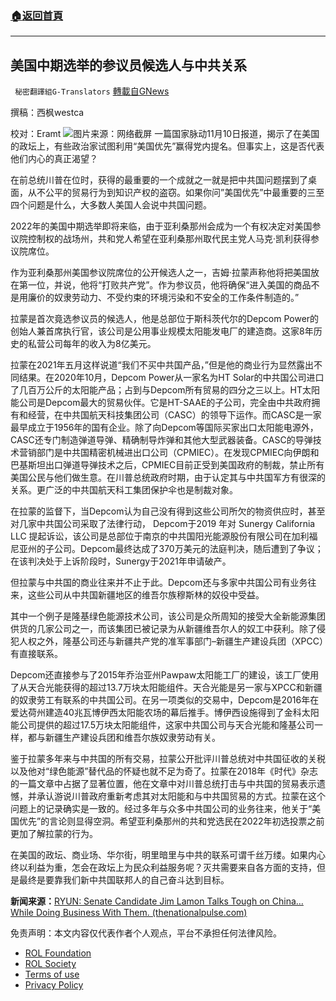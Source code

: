 ###  [:house:返回首頁](https://github.com/ourhimalayas/txt)
---


## 美国中期选举的参议员候选人与中共关系
` 秘密翻譯組G-Translators` [轉載自GNews](https://gnews.org/zh-hans/1654120/)

撰稿：西枫westca

校对：Eramt
![](https://assets.gnews.org/wp-content/uploads/2021/11/unnamed-1.png)图片来源：网络截屏
一篇国家脉动11月10日报道，揭示了在美国的政坛上，有些政治家试图利用“美国优先”赢得党内提名。但事实上，这是否代表他们内心的真正渴望？

在前总统川普在位时，获得的最重要的一个成就之一就是把中共国问题摆到了桌面，从不公平的贸易行为到知识产权的盗窃。如果你问”美国优先”中最重要的三至四个问题是什么，大多数人美国人会说中共国问题。

2022年的美国中期选举即将来临，由于亚利桑那州会成为一个有权决定对美国参议院控制权的战场州，共和党人希望在亚利桑那州取代民主党人马克·凯利获得参议院席位。

作为亚利桑那州美国参议院席位的公开候选人之一，吉姆·拉蒙声称他将把美国放在第一位，并说，他将“打败共产党”。作为参议员，他将确保“进入美国的商品不是用廉价的奴隶劳动力、不受约束的环境污染和不安全的工作条件制造的。”

拉蒙是首次竟选参议员的候选人，他是总部位于斯科茨代尔的Depcom Power的创始人兼首席执行官，该公司是公用事业规模太阳能发电厂的建造商。这家8年历史的私营公司每年的收入为8亿美元。

拉蒙在2021年五月这样说道“我们不买中共国产品，”但是他的商业行为显然露出不同结果。在2020年10月，Depcom Power从一家名为HT Solar的中共国公司进口了几百万公斤的太阳能产品；占到与Depcom所有贸易的四分之三以上。HT太阳能公司是Depcom最大的贸易伙伴。它是HT-SAAE的子公司，完全由中共政府拥有和经营，在中共国航天科技集团公司（CASC）的领导下运作。而CASC是一家最早成立于1956年的国有企业。除了向Depcom等国际买家出口太阳能电源外，CASC还专门制造弹道导弹、精确制导炸弹和其他大型武器装备。CASC的导弹技术营销部门是中共国精密机械进出口公司（CPMIEC）。在发现CPMIEC向伊朗和巴基斯坦出口弹道导弹技术之后，CPMIEC目前正受到美国政府的制裁，禁止所有美国公民与他们做生意。在川普总统政府时期，由于认定其与中共国军方有很深的关系。更广泛的中共国航天科工集团保护伞也是制裁对象。

在拉蒙的监督下，当Depcom认为自己没有得到这些公司所欠的物资供应时，甚至对几家中共国公司采取了法律行动， Depcom于2019 年对 Sunergy California LLC 提起诉讼，该公司是总部位于南京的中共国阳光能源股份有限公司在加利福尼亚州的子公司。Depcom最终达成了370万美元的法庭判决，随后遭到了争议；在该判决处于上诉阶段时，Sunergy于2021年申请破产。

但拉蒙与中共国的商业往来并不止于此。Depcom还与多家中共国公司有业务往来，这些公司从中共国新疆地区的维吾尔族穆斯林的奴役中受益。

其中一个例子是隆基绿色能源技术公司，该公司是众所周知的接受大全新能源集团供货的几家公司之一，而该集团已被记录为从新疆维吾尔人的奴工中获利。除了侵犯人权之外，隆基公司还与新疆共产党的准军事部门–新疆生产建设兵团（XPCC）有直接联系。

Depcom还直接参与了2015年乔治亚州Pawpaw太阳能工厂的建设，该工厂使用了从天合光能获得的超过13.7万块太阳能组件。天合光能是另一家与XPCC和新疆的奴隶劳工有联系的中共国公司。在另一项类似的交易中，Depcom是2016年在爱达荷州建造40兆瓦博伊西太阳能农场的幕后推手。博伊西设施得到了金科太阳能公司提供的超过17.5万块太阳能组件，这家中共国公司与天合光能和隆基公司一样，都与新疆生产建设兵团和维吾尔族奴隶劳动有关。

鉴于拉蒙多年来与中共国的所有交易，拉蒙公开批评川普总统对中共国征收的关税以及他对“绿色能源”替代品的怀疑也就不足为奇了。拉蒙在2018年《时代》杂志的一篇文章中占据了显著位置，他在文章中对川普总统打击与中共国的贸易表示遗憾，并承认游说川普政府重新考虑其对太阳能和与中共国贸易的方式。拉蒙在这个问题上的记录确实是一致的。经过多年与众多中共国公司的业务往来，他关于“美国优先”的言论则显得空洞。希望亚利桑那州的共和党选民在2022年初选投票之前更加了解拉蒙的行为。

在美国的政坛、商业场、华尔街，明里暗里与中共的联系可谓千丝万缕。如果内心终以利益为重，怎会在政坛上为民众利益服务呢？灭共需要来自各方面的支持，但是最终是要靠我们新中共国联邦人的自己奋斗达到目标。

**新闻来源：**[RYUN: Senate Candidate Jim Lamon Talks Tough on China… While Doing Business With Them. (thenationalpulse.com)](https://thenationalpulse.com/analysis/ryun-senate-candidate-jim-lamon-talks-tough-on-china-while-doing-business-with-them/)

 

免责声明：本文内容仅代表作者个人观点，平台不承担任何法律风险。

- [ROL Foundation](https://rolfoundation.org/)
- [ROL Society](https://rolsociety.org/)
- [Terms of use](https://gnews.org/terms-of-use-3/)
- [Privacy Policy](https://gnews.org/privacy-policy/)
